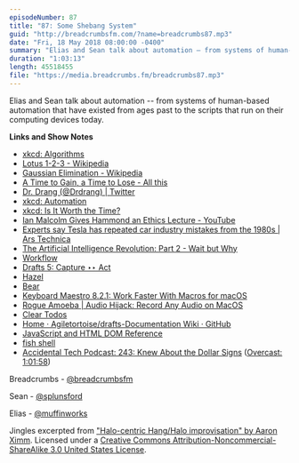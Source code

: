 ```yaml
---
episodeNumber: 87
title: "87: Some Shebang System"
guid: "http://breadcrumbsfm.com/?name=breadcrumbs87.mp3"
date: "Fri, 18 May 2018 08:00:00 -0400"
summary: "Elias and Sean talk about automation – from systems of human-based automation that have existed from ages past to the scripts that run on their computing devices today."
duration: "1:03:13"
length: 45518455
file: "https://media.breadcrumbs.fm/breadcrumbs87.mp3"
---
```

Elias and Sean talk about automation -- from systems of human-based automation that have existed from ages past to the scripts that run on their computing devices today.

**Links and Show Notes**
- [xkcd: Algorithms](https://www.xkcd.com/1667/)
- [Lotus 1-2-3 - Wikipedia](https://en.wikipedia.org/wiki/Lotus_1-2-3)
- [Gaussian Elimination - Wikipedia](https://en.wikipedia.org/wiki/Gaussian_elimination?wprov=sfti1)
- [A Time to Gain, a Time to Lose - All this](http://www.leancrew.com/all-This/2015/01/a-Time-to-Gain-a-Time-to-Lose/)
- [Dr. Drang (@Drdrang) | Twitter](https://twitter.com/drdrang)
- [xkcd: Automation](https://xkcd.com/1319/)
- [xkcd: Is It Worth the Time?](https://xkcd.com/1205/)
- [Ian Malcolm Gives Hammond an Ethics Lecture - YouTube](https://youtu.be/4PLvdmifDSk?t=1m39s)
- [Experts say Tesla has repeated car industry mistakes from the 1980s | Ars Technica](https://ben-evans.us6.list-manage.com/track/click?u=b98e2de85f03865f1d38de74f&id=88c5f2384f&e=a3a235b869)
- [The Artificial Intelligence Revolution: Part 2 - Wait but Why](https://waitbutwhy.com/2015/01/artificial-Intelligence-Revolution-2.html)
- [Workflow](https://itunes.apple.com/us/app/workflow/id915249334?mt=8&uo=4)
- [Drafts 5: Capture ‣‣ Act](https://itunes.apple.com/us/app/drafts-5-Capture-Act/id1236254471?mt=8&uo=4)
- [Hazel](https://www.noodlesoft.com/)
- [Bear](https://itunes.apple.com/us/app/bear/id1016366447?mt=8&uo=4)
- [Keyboard Maestro 8.2.1: Work Faster With Macros for macOS](https://www.keyboardmaestro.com/main/)
- [Rogue Amoeba | Audio Hijack: Record Any Audio on MacOS](https://www.rogueamoeba.com/audiohijack/)
- [Clear Todos](https://itunes.apple.com/us/app/clear-Todos/id493136154?mt=8&uo=4)
- [Home · Agiletortoise/drafts-Documentation Wiki · GitHub](https://github.com/agiletortoise/drafts-Documentation/wiki)
- [JavaScript and HTML DOM Reference](https://www.w3schools.com/jsref/default.asp)
- [fish shell](http://fishshell.com/)
- [Accidental Tech Podcast: 243: Knew About the Dollar Signs](http://atp.fm/episodes/243) ([Overcast: 1:01:58](https://overcast.fm/+CdRgE_5o/1:01:58))

Breadcrumbs - [@breadcrumbsfm](https://twitter.com/breadcrumbsfm)

Sean - [@splunsford](https://twitter.com/splunsford)

Elias - [@muffinworks](https://twitter.com/muffinworks)

Jingles excerpted from ["Halo-centric Hang/Halo improvisation" by Aaron Ximm](http://freemusicarchive.org/music/aaron_ximm/handpans_and_the_hang/). Licensed under a [Creative Commons Attribution-Noncommercial-ShareAlike 3.0 United States License](http://creativecommons.org/licenses/by-nc-sa/3.0/us/).